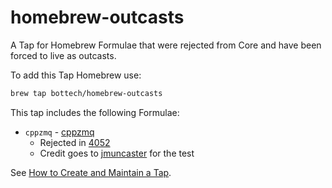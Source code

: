# homebrew-outcasts

A Tap for Homebrew Formulae that were rejected from Core and have been forced to live as outcasts.

To add this Tap Homebrew use:
```bash
brew tap bottech/homebrew-outcasts
```

This tap includes the following Formulae:
* `cppzmq` - [cppzmq](https://github.com/zeromq/cppzmq)
  - Rejected in [4052](https://github.com/Homebrew/homebrew-core/pull/4052)
  - Credit goes to [jmuncaster](https://github.com/jmuncaster) for the test

See [How to Create and Maintain a Tap](https://github.com/Homebrew/brew/blob/master/docs/How-to-Create-and-Maintain-a-Tap.md).
